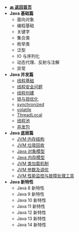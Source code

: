 <!-- 侧边栏 _sidebar.md -->

+ [**:back: 返回首页**](/basic/README.md)
+ **Java 基础篇**
    + 面向对象
    + 编程基础
    + 关键字
    + 集合类
    + 枚举类
    + 泛型
    + IO 与序列化
    + 动态代理、反射与注解
    + 异常
+ **Java 并发篇**
    + [线程基础](/basic/backend/java/concurrent/1_thread_basic.md)
    + [线程安全问题](/basic/backend/java/concurrent/2_thread_problem.md)
    + [线程创建](/basic/backend/java/concurrent/3_thread_create.md)
    + [锁与锁优化](/basic/backend/java/concurrent/4_lock_optimize.md)
    + [synchronized](/basic/backend/java/concurrent/5_synchronized.md)
    + [volatile](/basic/backend/java/concurrent/6_volatile.md)
    + [ThreadLocal](/basic/backend/java/concurrent/7_threadlocal.md)
    + [线程池](/basic/backend/java/concurrent/8_threadpool.md)
    + [并发包](/basic/backend/java/concurrent/9_j_u_c.md)
+ **Java 底层篇**
    + [JVM 内存结构](/basic/backend/java/basement/1_jvm_memory_structure.md)
    + [JVM 垃圾回收](/basic/backend/java/basement/2_jvm_garbage_collection.md)
    + [Java 对象模型](/basic/backend/java/basement/3_java_object_model.md)
    + [Java 内存模型](/basic/backend/java/basement/4_java_memory_model.md)
    + [JVM 类加载机制](/basic/backend/java/basement/5_jvm_class_loader.md)
    + [JVM 参数及调优](/basic/backend/java/basement/6_jvm_parameter_optimization.md)
    + [JVM 性能监控与故障处理工具](/basic/backend/java/basement/7_jvm_performance_monitoring.md)
+ **Java 新特性**
    + Java 8 新特性
    + Java 9 新特性
    + Java 10 新特性
    + Java 11 新特性
    + Java 12 新特性
    + Java 13 新特性
    + Java 14 新特性